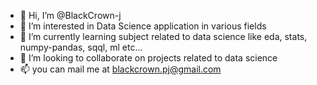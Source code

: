 - 👋 Hi, I’m @BlackCrown-j
- 👀 I’m interested in Data Science application in various fields
- 🌱 I’m currently learning subject related to data science like eda, stats, numpy-pandas, sqql, ml etc...
- 💞️ I’m looking to collaborate on projects related to data science
- 📫 you can mail me at blackcrown.pj@gmail.com 

<!---
BlackCrown-j/BlackCrown-j is a ✨ special ✨ repository because its `README.md` (this file) appears on your GitHub profile.
You can click the Preview link to take a look at your changes.
--->
